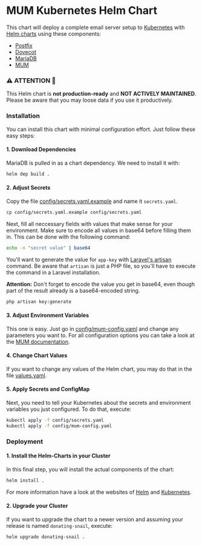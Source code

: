 # MUM Kubernetes Helm Chart

This chart will deploy a complete email server setup to 
[Kubernetes](https://kubernetes.io/) with [Helm charts](https://helm.sh/) 
using these components:

- [Postfix](http://www.postfix.org/)
- [Dovecot](https://www.dovecot.org/)
- [MariaDB](https://mariadb.org/)
- [MUM](https://mum-project.github.io/docs/)

### ️️⚠️ ATTENTION 🧨

This Helm chart is **not production-ready** and **NOT ACTIVELY MAINTAINED**.
Please be aware that you may loose data if you use it productively.

### Installation

You can install this chart with minimal configuration effort.
Just follow these easy steps:

#### 1. Download Dependencies

MariaDB is pulled in as a chart dependency. We need to install it with:

```bash
helm dep build .
```

#### 2. Adjust Secrets

Copy the file [config/secrets.yaml.example](config/secrets.yaml.example) and 
name it `secrets.yaml`. 

```bash
cp config/secrets.yaml.example config/secrets.yaml
```

Next, fill all neccessary fields with values that make sense
for your environment. Make sure to encode all values in base64 before filling 
them in. This can be done with the following command:

```bash
echo -n "secret value" | base64
```

You'll want to generate the value for `app-key` with 
[Laravel's artisan](https://laravel.com/docs/5.8/artisan) command. Be aware that
`artisan` is just a PHP file, so you'll have to execute the command in a Laravel
installation. 

**Attention:** Don't forget to encode the value you get 
in base64, even though part of the result already is a base64-encoded string.

```bash
php artisan key:generate
```

#### 3. Adjust Environment Variables

This one is easy. Just go in [config/mum-config.yaml](config/mum-config.yaml) 
and change any parameters you want to. For all configuration options you can 
take a look at the 
[MUM documentation](https://mum-project.github.io/docs/configuration-options/).

#### 4. Change Chart Values

If you want to change any values of the Helm chart, you may do that in the file
[values.yaml](values.yaml).

#### 5. Apply Secrets and ConfigMap

Next, you need to tell your Kubernetes about the secrets and environment 
variables you just configured. To do that, execute:

```bash
kubectl apply -f config/secrets.yaml
kubectl apply -f config/mum-config.yaml
```

### Deployment

#### 1. Install the Helm-Charts in your Cluster

In this final step, you will install the actual components of the chart:

```bash
helm install .
```
For more information have a look at the websites of [Helm](https://helm.sh/) and 
[Kubernetes](https://kubernetes.io/).

#### 2. Upgrade your Cluster

If you want to upgrade the chart to a newer version and assuming your 
release is named `donating-snail`, execute:

```bash
helm upgrade donating-snail .
```

